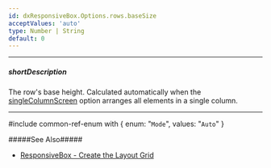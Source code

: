 ```yaml
---
id: dxResponsiveBox.Options.rows.baseSize
acceptValues: 'auto'
type: Number | String
default: 0
---
```

---
##### shortDescription
The row's base height. Calculated automatically when the [singleColumnScreen](/Documentation/ApiReference/UI_Widgets/dxResponsiveBox/Configuration/#singleColumnScreen) option arranges all elements in a single column.

---
#include common-ref-enum with {
    enum: "`Mode`",
    values: "`Auto`"
}

#####See Also#####
- [ResponsiveBox - Create the Layout Grid](/Documentation/Guide/Widgets/ResponsiveBox/Create_the_Layout_Grid/)